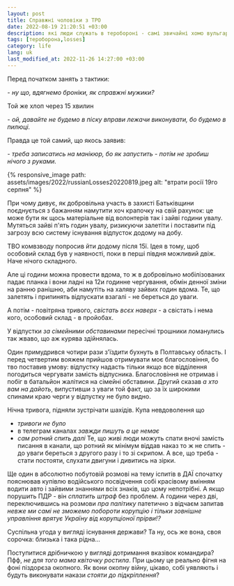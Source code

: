 ```yaml
---
layout: post
title: Справжні чоловіки з ТРО
date: 2022-08-19 21:20:51 +03:00
description: які люди служать в теробороні - самі звичайні хомо вульгарус
tags: [тероборона,losses]
category: life
lang: uk
last_modified_at: 2022-11-26 14:27:00 +03:00
---
```


Перед початком занять з тактики:

\- _ну що, вдягнемо броніки, як справжні мужики?_

Той же хлоп через 15 хвилин

\- _ой, давайте не будемо в піску вправи лежачи виконувати, бо будемо в пилюці._

Правда це той самий, що якось заявив:

\- _треба записатись на манікюр, бо як запустить - потім не зробиш нічого з руками._

{% responsive_image path: assets/images/2022/russianLosses20220819.jpeg alt: "втрати росії 19го серпня" %}

При чому дивує, як добровільна участь в захисті Батьківщини поєднується з бажанням намутити хоч крапочку на свій рахунок:
це може бути як щось матеріальне від волонтерів так і зайві години увалу.
Мутяться зайві п'ять годин увалу, ризикуючи залетіти і поставити під загрозу всю систему існування відпусток додому на добу.

ТВО комвзводу попросив йти додому після 15ї.
Ідея в тому, щоб особовий склад був у наявності, поки в перші півдня можливий двіж.
Наче нічого складного.

Але ці години можна провести вдома, то ж в добровільно мобілізованих падає планка і вони ладні на 
12и годинне чергування,
обмін денної зміни на ранню ранішню, 
аби намутіть на халяву зайвих годин вдома.
Те, що залетять і припинять відпускати взагалі - не береться до уваги.

А потім - повітряна тривого, _свістать всєх наверх_ - а свістать і нема кого, особовий склад - в пройобах.

У відпустки _за сімейними обставинами_ пересічні трошники ломанулись так жваво, що аж курява здійнялась. 

Один примудрився чотири рази з'їздити бухнуть в Полтавську область.
І перед четвертим вояжем прийшов отримувати моє благословіння, бо тво поставив умову: відпустку надасть тільки якщо все відділення погодиться чергувати замість відпусника.
Благословіння не отримав і побіг в батальйон жалітися на сімейні обставини.
Другий сказав _а хто вам на дайоть_, випустивши з уваги той факт, що за їх широкими спинами краю черги у відпустку не було видно.

Нічна тривога, підняли зустрічати шахідів. 
Купа невдоволення що 
- _тривоги не було_
- в телеграм каналах _завжди пишуть а це немає_
- _сам ротний спить далі_
Те, що живі люди можуть спати вночі замість писання в канали, що ротний як мінімум віддав наказ то ж не спить - до уваги береться з другого разу і то зі скрипом.
А все, що треба - стати постояти, слухати двигуни і дивитись на зірки.

Ще один в абсолютно побутовій розмові на тему іспитів в ДАЇ спочатку пояснював купівлю водійського посвідчення собі красівому вмінням водити авто і зайвими знаннями всіх знаків, що цому непотрібні.
А якщо порушить ПДР - він _сплатить штраф_ без проблем.
А години через дві, переключившись на розмови _пра палітику_ патетично з відчаєм запитав _невже ми самі не зможемо побороти корупцію і тільки зовнішне управління врятує Україну від корупціоної прірви!?_

Суспільна угода у вигляді існування держави? Та ну, ось же вона, своя сорочка: близька і така рідна...

Поступитися дрібничкою у вигляді дотримання вказівок командира? 
Пфф, _не для того мама квіточку ростила_.
При цьому це реально фігня на фоні піздорєза окопного.
Як вони окопну війну, цікаво, собі уявляють і будуть виконувати накази _стояти до підкріплення_?
